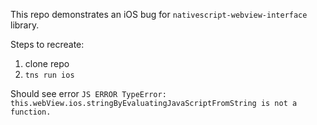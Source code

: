 This repo demonstrates an iOS bug for `nativescript-webview-interface` library.

Steps to recreate:

1.  clone repo
2.  `tns run ios`


Should see error `JS ERROR TypeError: this.webView.ios.stringByEvaluatingJavaScriptFromString is not a function.`